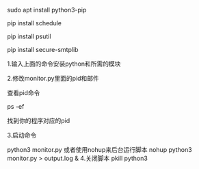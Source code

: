 sudo apt install python3-pip

pip install schedule

pip install psutil

pip install secure-smtplib

1.输入上面的命令安装python和所需的模块


2.修改monitor.py里面的pid和邮件


查看pid命令

ps -ef


找到你的程序对应的pid


3.启动命令


python3 monitor.py
或者使用nohup来后台运行脚本
nohup python3 monitor.py > output.log &
4.关闭脚本
pkill python3
